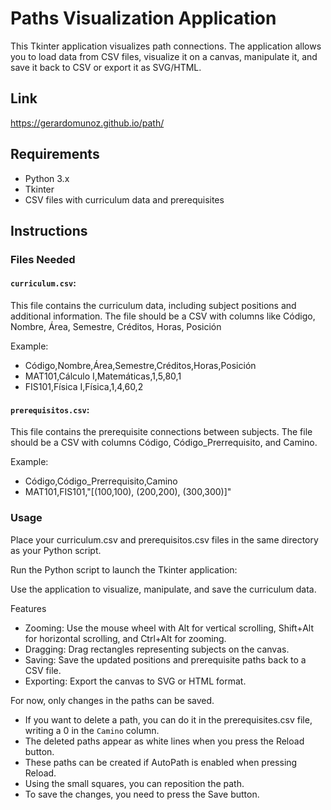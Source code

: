 # Paths Visualization Application
This Tkinter application visualizes path connections. The application allows you to load data from CSV files, visualize it on a canvas, manipulate it, and save it back to CSV or export it as SVG/HTML.

## Link
https://gerardomunoz.github.io/path/

## Requirements
* Python 3.x
* Tkinter
* CSV files with curriculum data and prerequisites

## Instructions
### Files Needed
#### `curriculum.csv`: 
This file contains the curriculum data, including subject positions and additional information. The file should be a CSV with columns like Código, Nombre, Área, Semestre, Créditos, Horas, Posición

Example:
* Código,Nombre,Área,Semestre,Créditos,Horas,Posición
* MAT101,Cálculo I,Matemáticas,1,5,80,1
* FIS101,Física I,Física,1,4,60,2

#### `prerequisitos.csv`: 

This file contains the prerequisite connections between subjects. The file should be a CSV with columns Código, Código_Prerrequisito, and Camino.

Example:
* Código,Código_Prerrequisito,Camino
* MAT101,FIS101,"[(100,100), (200,200), (300,300)]"


### Usage
Place your curriculum.csv and prerequisitos.csv files in the same directory as your Python script.

Run the Python script to launch the Tkinter application:

Use the application to visualize, manipulate, and save the curriculum data.

Features
* Zooming: Use the mouse wheel with Alt for vertical scrolling, Shift+Alt for horizontal scrolling, and Ctrl+Alt for zooming.
* Dragging: Drag rectangles representing subjects on the canvas.
* Saving: Save the updated positions and prerequisite paths back to a CSV file.
* Exporting: Export the canvas to SVG or HTML format.


For now, only changes in the paths can be saved.
* If you want to delete a path, you can do it in the prerequisites.csv file, writing a 0 in the `Camino` column.
* The deleted paths appear as white lines when you press the Reload button.
* These paths can be created if AutoPath is enabled when pressing Reload.
* Using the small squares, you can reposition the path.
* To save the changes, you need to press the Save button.

